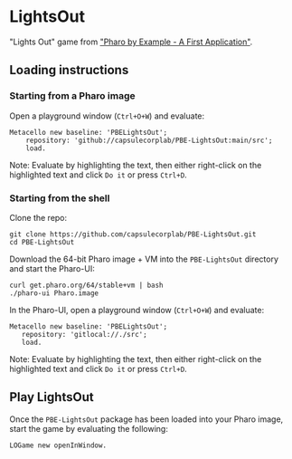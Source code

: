 # LightsOut

"Lights Out" game from ["Pharo by Example - A First Application"](https://github.com/SquareBracketAssociates/PharoByExample80/releases/download/continuous/PBE8-wip.pdf).

## Loading instructions

### Starting from a Pharo image

Open a playground window (`Ctrl+O+W`) and evaluate:

```smalltalk
Metacello new baseline: 'PBELightsOut';
    repository: 'github://capsulecorplab/PBE-LightsOut:main/src';
    load.
```

Note: Evaluate by highlighting the text, then either right-click on the highlighted text and click `Do it` or press `Ctrl+D`.

### Starting from the shell

Clone the repo:

```shell
git clone https://github.com/capsulecorplab/PBE-LightsOut.git
cd PBE-LightsOut
```

Download the 64-bit Pharo image + VM into the `PBE-LightsOut` directory and start the Pharo-UI:

```shell
curl get.pharo.org/64/stable+vm | bash
./pharo-ui Pharo.image
```

In the Pharo-UI, open a playground window (`Ctrl+O+W`) and evaluate:

```smalltalk
Metacello new baseline: 'PBELightsOut';
   repository: 'gitlocal://./src';
   load.
```

Note: Evaluate by highlighting the text, then either right-click on the highlighted text and click `Do it` or press `Ctrl+D`.

## Play LightsOut

Once the `PBE-LightsOut` package has been loaded into your Pharo image, start the game by evaluating the following:

```smalltalk
LOGame new openInWindow.
```
